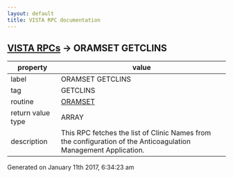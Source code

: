 ```yaml
---
layout: default
title: VISTA RPC documentation
---
```




## [VISTA RPCs](TableOfContent.md) &#8594; ORAMSET GETCLINS 

 property | value 
--- | --- 
 label | ORAMSET GETCLINS
 tag | GETCLINS
 routine | [ORAMSET](http://code.osehra.org/dox/Routine_ORAMSET_source.html)
 return value type | ARRAY
 description | This RPC fetches the list of Clinic Names from the configuration of the Anticoagulation Management Application.




Generated on January 11th 2017, 6:34:23 am